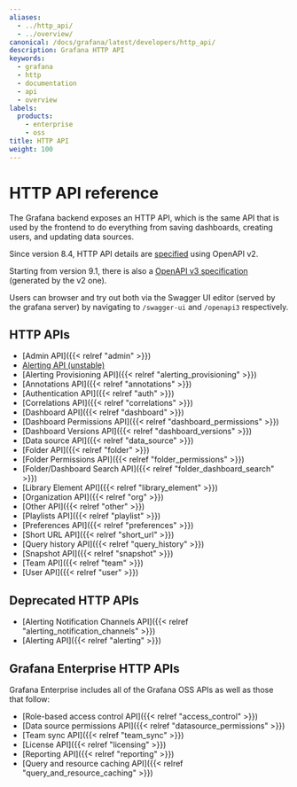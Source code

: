 ```yaml
---
aliases:
  - ../http_api/
  - ../overview/
canonical: /docs/grafana/latest/developers/http_api/
description: Grafana HTTP API
keywords:
  - grafana
  - http
  - documentation
  - api
  - overview
labels:
  products:
    - enterprise
    - oss
title: HTTP API
weight: 100
---
```


# HTTP API reference

The Grafana backend exposes an HTTP API, which is the same API that is used by the frontend to do everything from saving
dashboards, creating users, and updating data sources.

Since version 8.4, HTTP API details are [specified](https://editor.swagger.io/?url=https://raw.githubusercontent.com/grafana/grafana/main/public/api-merged.json) using OpenAPI v2.

Starting from version 9.1, there is also a [OpenAPI v3 specification](https://editor.swagger.io/?url=https://raw.githubusercontent.com/grafana/grafana/main/public/openapi3.json) (generated by the v2 one).

Users can browser and try out both via the Swagger UI editor (served by the grafana server) by navigating to `/swagger-ui` and `/openapi3` respectively.

## HTTP APIs

- [Admin API]({{< relref "admin" >}})
- [Alerting API (unstable)](https://editor.swagger.io/?url=https://raw.githubusercontent.com/grafana/grafana/main/pkg/services/ngalert/api/tooling/post.json)
- [Alerting Provisioning API]({{< relref "alerting_provisioning" >}})
- [Annotations API]({{< relref "annotations" >}})
- [Authentication API]({{< relref "auth" >}})
- [Correlations API]({{< relref "correlations" >}})
- [Dashboard API]({{< relref "dashboard" >}})
- [Dashboard Permissions API]({{< relref "dashboard_permissions" >}})
- [Dashboard Versions API]({{< relref "dashboard_versions" >}})
- [Data source API]({{< relref "data_source" >}})
- [Folder API]({{< relref "folder" >}})
- [Folder Permissions API]({{< relref "folder_permissions" >}})
- [Folder/Dashboard Search API]({{< relref "folder_dashboard_search" >}})
- [Library Element API]({{< relref "library_element" >}})
- [Organization API]({{< relref "org" >}})
- [Other API]({{< relref "other" >}})
- [Playlists API]({{< relref "playlist" >}})
- [Preferences API]({{< relref "preferences" >}})
- [Short URL API]({{< relref "short_url" >}})
- [Query history API]({{< relref "query_history" >}})
- [Snapshot API]({{< relref "snapshot" >}})
- [Team API]({{< relref "team" >}})
- [User API]({{< relref "user" >}})

## Deprecated HTTP APIs

- [Alerting Notification Channels API]({{< relref "alerting_notification_channels" >}})
- [Alerting API]({{< relref "alerting" >}})

## Grafana Enterprise HTTP APIs

Grafana Enterprise includes all of the Grafana OSS APIs as well as those that follow:

- [Role-based access control API]({{< relref "access_control" >}})
- [Data source permissions API]({{< relref "datasource_permissions" >}})
- [Team sync API]({{< relref "team_sync" >}})
- [License API]({{< relref "licensing" >}})
- [Reporting API]({{< relref "reporting" >}})
- [Query and resource caching API]({{< relref "query_and_resource_caching" >}})
